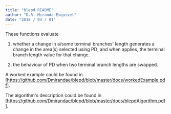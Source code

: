 ```yaml
---
title: "blepd README"
author: "D.R. Miranda Esquivel"
date: "2018 / 04 / 01"
---
```


These functions evaluate 

1. whether a change in a/some terminal branches' length generates a change in the area(s) selected using PD; 
and when applies, the terminal branch length value for that change.  

2. the behaviour of PD when two terminal branch lengths are swapped.

A worked example could be found in  [https://github.com/Dmirandae/blepd/blob/master/docs/workedExample.pdf].

The algorithm's description could be found in [https://github.com/Dmirandae/blepd/blob/master/docs/blepdAlgorithm.pdf].
